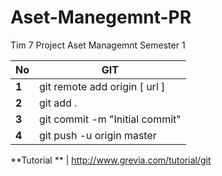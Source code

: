 # Aset-Manegemnt-PR
Tim 7 Project Aset Managemnt Semester 1

No | GIT
--- | ---
**1** |  git remote add origin [ url ]
**2** |  git add .
**3** | git commit -m "Initial commit"
**4** | git push -u origin master

**Tutorial ** |  http://www.grevia.com/tutorial/git


